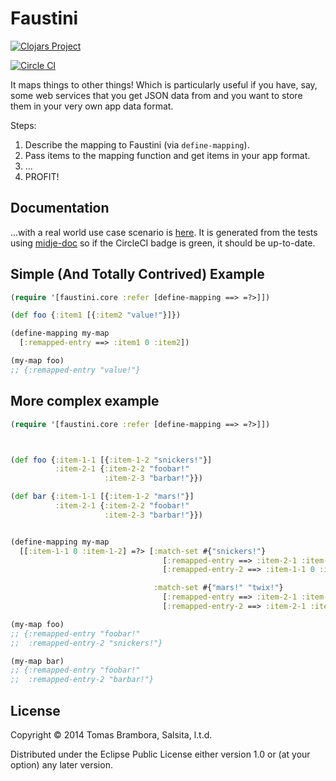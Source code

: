 # Faustini

[![Clojars Project](http://clojars.org/faustini/latest-version.svg)](http://clojars.org/faustini)

[![Circle CI](https://circleci.com/gh/realyze/faustini.svg?style=svg)](https://circleci.com/gh/realyze/faustini)

It maps things to other things! Which is particularly useful if you have, say, some web services that you get JSON data from and you want to store them in your very own app data format.

Steps:

1. Describe the mapping to Faustini (via `define-mapping`).
2. Pass items to the mapping function and get items in your app format.
3. ...
4. PROFIT!

## Documentation
...with a real world use case scenario is [here](http://htmlpreview.github.io/?https://github.com/realyze/faustini/blob/master/docs/index.html). It is generated from the tests using [midje-doc](http://docs.caudate.me/lein-midje-doc/) so if the CircleCI badge is green, it should be up-to-date.

## Simple (And Totally Contrived) Example
```clojure
(require '[faustini.core :refer [define-mapping ==> =?>]])

(def foo {:item1 [{:item2 "value!"}]})

(define-mapping my-map
  [:remapped-entry ==> :item1 0 :item2])

(my-map foo)
;; {:remapped-entry "value!"}
```

## More complex example
```clojure
(require '[faustini.core :refer [define-mapping ==> =?>]])



(def foo {:item-1-1 [{:item-1-2 "snickers!"}]
          :item-2-1 {:item-2-2 "foobar!"
                     :item-2-3 "barbar!"}})

(def bar {:item-1-1 [{:item-1-2 "mars!"}]
          :item-2-1 {:item-2-2 "foobar!"
                     :item-2-3 "barbar!"}})


(define-mapping my-map
  [[:item-1-1 0 :item-1-2] =?> [:match-set #{"snickers!"}
                                  [:remapped-entry ==> :item-2-1 :item-2-2]
                                  [:remapped-entry-2 ==> :item-1-1 0 :item-1-2]

                                :match-set #{"mars!" "twix!"}
                                  [:remapped-entry ==> :item-2-1 :item-2-2]
                                  [:remapped-entry-2 ==> :item-2-1 :item-2-3]]])

(my-map foo)
;; {:remapped-entry "foobar!"
;;  :remapped-entry-2 "snickers!"}

(my-map bar)
;; {:remapped-entry "foobar!"
;;  :remapped-entry-2 "barbar!"}
```

## License

Copyright © 2014 Tomas Brambora, Salsita, l.t.d.

Distributed under the Eclipse Public License either version 1.0 or (at
your option) any later version.
